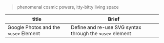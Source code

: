 > phenomenal cosmic powers, itty-bitty living space

| title                                 | Brief                                                    |
| ------------------------------------- | -------------------------------------------------------- |
| Google Photos and the `<use>` Element | Define and re-use SVG syntax through the `<use>` element |
